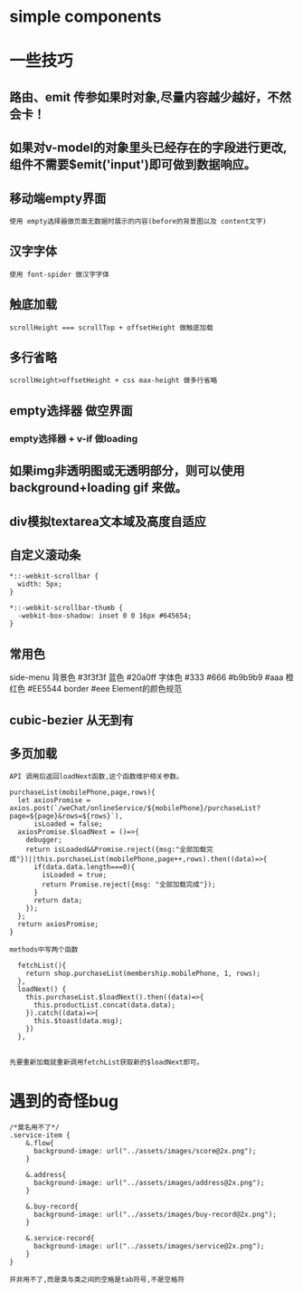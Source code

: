 # simple components

# 一些技巧
## 路由、emit 传参如果时对象,尽量内容越少越好，不然会卡！
## 如果对v-model的对象里头已经存在的字段进行更改,组件不需要$emit('input')即可做到数据响应。

## 移动端empty界面
    使用 empty选择器做页面无数据时展示的内容(before的背景图以及 content文字)

## 汉字字体
    使用 font-spider 做汉字字体

## 触底加载
    scrollHeight === scrollTop + offsetHeight 做触底加载

## 多行省略
    scrollHeight>offsetHeight + css max-height 做多行省略

## empty选择器 做空界面
### empty选择器 + v-if 做loading

## 如果img非透明图或无透明部分，则可以使用 background+loading gif 来做。


## div模拟textarea文本域及高度自适应


## 自定义滚动条
    *::-webkit-scrollbar {
      width: 5px;
    }

    *::-webkit-scrollbar-thumb {
      -webkit-box-shadow: inset 0 0 16px #645654;
    }


## 常用色
  side-menu 背景色
    #3f3f3f
  蓝色
    #20a0ff
  字体色
    #333 #666 #b9b9b9 #aaa
  橙红色
    #EE5544
  border
    #eee
  Element的颜色规范


## cubic-bezier 从无到有


## 多页加载
    API 调用后返回loadNext函数,这个函数维护相关参数。

    purchaseList(mobilePhone,page,rows){
      let axiosPromise = axios.post(`/weChat/onlineService/${mobilePhone}/purchaseList?page=${page}&rows=${rows}`),
          isLoaded = false;
      axiosPromise.$loadNext = ()=>{
        debugger;
        return isLoaded&&Promise.reject({msg:"全部加载完成"})||this.purchaseList(mobilePhone,page++,rows).then((data)=>{
          if(data.data.length===0){
            isLoaded = true;
            return Promise.reject({msg: "全部加载完成"});
          }
          return data;
        });
      };
      return axiosPromise;
    }

    methods中写两个函数

      fetchList(){
        return shop.purchaseList(membership.mobilePhone, 1, rows);
      },
      loadNext() {
        this.purchaseList.$loadNext().then((data)=>{
          this.productList.concat(data.data);
        }).catch((data)=>{
          this.$toast(data.msg);
        })
      },


    先要重新加载就重新调用fetchList获取新的$loadNext即可。


# 遇到的奇怪bug
    /*莫名用不了*/
    .service-item {
        &.flow{
          background-image: url("../assets/images/score@2x.png");
        }

        &.address{
          background-image: url("../assets/images/address@2x.png");
        }

        &.buy-record{
          background-image: url("../assets/images/buy-record@2x.png");
        }

        &.service-record{
          background-image: url("../assets/images/service@2x.png");
        }
    }

    并非用不了,而是类与类之间的空格是tab符号,不是空格符
